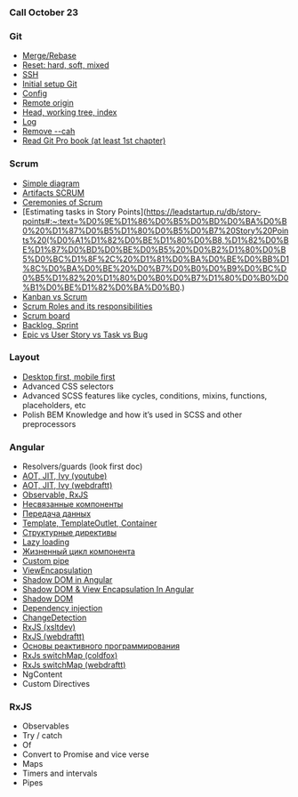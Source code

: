 ### Call October 23

### Git
- [Merge/Rebase](https://habr.com/ru/post/432420/)
- [Reset: hard, soft, mixed](https://habr.com/ru/post/203282/)
- [SSH](https://git-scm.com/book/ru/v2/Git-%D0%BD%D0%B0-%D1%81%D0%B5%D1%80%D0%B2%D0%B5%D1%80%D0%B5-%D0%93%D0%B5%D0%BD%D0%B5%D1%80%D0%B0%D1%86%D0%B8%D1%8F-%D0%BE%D1%82%D0%BA%D1%80%D1%8B%D1%82%D0%BE%D0%B3%D0%BE-SSH-%D0%BA%D0%BB%D1%8E%D1%87%D0%B0#r_generate_ssh_key)
- [Initial setup Git](https://git-scm.com/book/ru/v2/%D0%92%D0%B2%D0%B5%D0%B4%D0%B5%D0%BD%D0%B8%D0%B5-%D0%9F%D0%B5%D1%80%D0%B2%D0%BE%D0%BD%D0%B0%D1%87%D0%B0%D0%BB%D1%8C%D0%BD%D0%B0%D1%8F-%D0%BD%D0%B0%D1%81%D1%82%D1%80%D0%BE%D0%B9%D0%BA%D0%B0-Git)
- [Config](https://git-scm.com/book/ru/v2/%D0%9D%D0%B0%D1%81%D1%82%D1%80%D0%BE%D0%B9%D0%BA%D0%B0-Git-%D0%9A%D0%BE%D0%BD%D1%84%D0%B8%D0%B3%D1%83%D1%80%D0%B0%D1%86%D0%B8%D1%8F-Git)
- [Remote origin](https://git-scm.com/book/ru/v2/%D0%9E%D1%81%D0%BD%D0%BE%D0%B2%D1%8B-Git-%D0%A0%D0%B0%D0%B1%D0%BE%D1%82%D0%B0-%D1%81-%D1%83%D0%B4%D0%B0%D0%BB%D1%91%D0%BD%D0%BD%D1%8B%D0%BC%D0%B8-%D1%80%D0%B5%D0%BF%D0%BE%D0%B7%D0%B8%D1%82%D0%BE%D1%80%D0%B8%D1%8F%D0%BC%D0%B8)
- [Head, working tree, index](https://stackoverflow.com/questions/3689838/whats-the-difference-between-head-working-tree-and-index-in-git)
- [Log](https://git-scm.com/book/ru/v2/%D0%9E%D1%81%D0%BD%D0%BE%D0%B2%D1%8B-Git-%D0%9F%D1%80%D0%BE%D1%81%D0%BC%D0%BE%D1%82%D1%80-%D0%B8%D1%81%D1%82%D0%BE%D1%80%D0%B8%D0%B8-%D0%BA%D0%BE%D0%BC%D0%BC%D0%B8%D1%82%D0%BE%D0%B2)
- [Remove --cah](https://stackoverflow.com/questions/41863484/clear-git-local-cache)
- [Read Git Pro book (at least 1st chapter)](https://vk.com/doc287414320_437335251?hash=5ccc8a6824880b3fa8)

### Scrum
- [Simple diagram](https://www.pmoffice.by/wp-content/uploads/2016/06/scrum-methodology.gif)
- [Artifacts SCRUM](https://ru.wikipedia.org/wiki/SCRUM#%D0%90%D1%80%D1%82%D0%B5%D1%84%D0%B0%D0%BA%D1%82%D1%8B_SCRUM)
- [Ceremonies of Scrum](https://www.visual-paradigm.com/scrum/what-are-scrum-ceremonies/)
- [Estimating tasks in Story Points](https://leadstartup.ru/db/story-points#:~:text=%D0%9E%D1%86%D0%B5%D0%BD%D0%BA%D0%B0%20%D1%87%D0%B5%D1%80%D0%B5%D0%B7%20Story%20Points%20(%D0%A1%D1%82%D0%BE%D1%80%D0%B8,%D1%82%D0%BE%D1%87%D0%BD%D0%BE%D0%B5%20%D0%B2%D1%80%D0%B5%D0%BC%D1%8F%2C%20%D1%81%D0%BA%D0%BE%D0%BB%D1%8C%D0%BA%D0%BE%20%D0%B7%D0%B0%D0%B9%D0%BC%D0%B5%D1%82%20%D1%80%D0%B0%D0%B7%D1%80%D0%B0%D0%B1%D0%BE%D1%82%D0%BA%D0%B0.)
- [Kanban vs Scrum](https://habr.com/ru/company/hygger/blog/351048/)
- [Scrum Roles and its responsibilities](https://www.atlassian.com/ru/agile/scrum/roles) 
- [Scrum board](https://zen.yandex.ru/media/id/5b86398716027100aaeb711f/zachem-nujna-scrumdoska-i-kak-ee-vybrat-5bed302e7e4b6300aab877b1)
- [Backlog, Sprint](https://ru.wikipedia.org/wiki/SCRUM)
- [Epic vs User Story vs Task vs Bug](https://pm.stackexchange.com/questions/16739/what-is-the-weighting-difference-between-epic-story-task#:~:text=Epic%20%2D%20Is%20simply%20a%20story,estimate%2C%20develop%20and%20test%20it.)

### Layout
- [Desktop first, mobile first](https://medium.com/@JuliSudi/mobile-first-design-vs-desktop-first-design-vs-element-first-design-5d1015632a61)
- Advanced CSS selectors
- Advanced SCSS features like cycles, conditions, mixins, functions, placeholders, etc
- Polish BEM Knowledge and how it’s used in SCSS and other preprocessors

### Angular
- Resolvers/guards (look first doc)
- [AOT, JIT, Ivy (youtube)](https://www.youtube.com/watch?v=8fUKZm6WOxY)
- [AOT, JIT, Ivy (webdraftt)](https://webdraftt.com/tutorial/angular-compilation)
- [Observable, RxJS](https://metanit.com/web/angular2/6.2.php)
- [Несвязанные компоненты](https://habr.com/ru/post/471100/)
- [Передача данных](https://webdraftt.com/tutorial/components-communication)
- [Template, TemplateOutlet, Container](http://coldfox.ru/article/5c82d887bbf20e61c12c7349/%D0%94%D0%B8%D1%80%D0%B5%D0%BA%D1%82%D0%B8%D0%B2%D1%8B-ng-template-ngTemplateOutlet-%D0%B8-ng-container)
- [Структурные директивы](https://metanit.com/web/angular2/3.5.php)
- [Lazy loading](https://habr.com/ru/company/ruvds/blog/484618/)
- [Жизненный цикл компонента](https://webdraftt.com/tutorial/component-lifecycle)
- [Custom pipe](https://metanit.com/web/angular2/8.2.php)
- [ViewEncapsulation](https://dev.to/monicafidalgo/what-is-viewencapsulation-in-angular-470o)
- [Shadow DOM in Angular](https://dev.to/ummeq/shadow-dom-in-angular-j08)
- [Shadow DOM & View Encapsulation In Angular](https://www.aanchalgarg.com/2019/09/shadow-dom-view-encapsulation-in-angular.html)
- [Shadow DOM](https://learn.javascript.ru/shadow-dom)
- [Dependency injection](https://xsltdev.ru/angular/tutorial/dependency-injection/)
- [ChangeDetection](https://webdraftt.com/tutorial/angular-change-detection)
- [RxJS (xsltdev)](https://xsltdev.ru/angular/tutorial/angular-and-rxjs/)
- [RxJS (webdraftt)](https://webdraftt.com/tutorial/rxjs/about)
- [Основы реактивного программирования](https://habr.com/ru/post/438642/)
- [RxJs switchMap (coldfox)](http://coldfox.ru/article/5c97ea53b6d53761471fcb91/%D0%9A%D0%B0%D0%BA-%D1%80%D0%B0%D0%B1%D0%BE%D1%82%D0%B0%D0%B5%D1%82-%D0%BE%D0%BF%D0%B5%D1%80%D0%B0%D1%82%D0%BE%D1%80-RxJs-switchMap)
- [RxJs switchMap (webdraftt)](https://webdraftt.com/tutorial/rxjs/switchMap)
- NgContent
- Custom Directives

### RxJS
- Observables
- Try / catch
- Of
- Convert to Promise and vice verse
- Maps
- Timers and intervals
- Pipes

